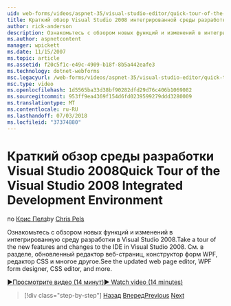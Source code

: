 ```yaml
---
uid: web-forms/videos/aspnet-35/visual-studio-editor/quick-tour-of-the-visual-studio-2008-integrated-development-environment
title: Краткий обзор Visual Studio 2008 интегрированной среды разработки | Документация Майкрософт
author: rick-anderson
description: Ознакомьтесь с обзором новых функций и изменений в интегрированную среду разработки в Visual Studio 2008. См. в разделе, обновленный редактор веб-страниц, конструктор форм WPF, редактор CSS и многое другое.
ms.author: aspnetcontent
manager: wpickett
ms.date: 11/15/2007
ms.topic: article
ms.assetid: f20c5f1c-e49c-4909-b18f-8b5a442eafe3
ms.technology: dotnet-webforms
msc.legacyurl: /web-forms/videos/aspnet-35/visual-studio-editor/quick-tour-of-the-visual-studio-2008-integrated-development-environment
msc.type: video
ms.openlocfilehash: 1d5565ba33d38bf90282dfd29d76c406b1069082
ms.sourcegitcommit: 953ff9ea4369f154d6fd0239599279ddd3280009
ms.translationtype: MT
ms.contentlocale: ru-RU
ms.lasthandoff: 07/03/2018
ms.locfileid: "37374880"
---
```

<a name="quick-tour-of-the-visual-studio-2008-integrated-development-environment"></a><span data-ttu-id="0057b-104">Краткий обзор среды разработки Visual Studio 2008</span><span class="sxs-lookup"><span data-stu-id="0057b-104">Quick Tour of the Visual Studio 2008 Integrated Development Environment</span></span>
====================
<span data-ttu-id="0057b-105">по [Крис Пелз](https://twitter.com/chrispels)</span><span class="sxs-lookup"><span data-stu-id="0057b-105">by [Chris Pels](https://twitter.com/chrispels)</span></span>

<span data-ttu-id="0057b-106">Ознакомьтесь с обзором новых функций и изменений в интегрированную среду разработки в Visual Studio 2008.</span><span class="sxs-lookup"><span data-stu-id="0057b-106">Take a tour of the new features and changes to the IDE in Visual Studio 2008.</span></span> <span data-ttu-id="0057b-107">См. в разделе, обновленный редактор веб-страниц, конструктор форм WPF, редактор CSS и многое другое.</span><span class="sxs-lookup"><span data-stu-id="0057b-107">See the updated web page editor, WPF form designer, CSS editor, and more.</span></span>

[<span data-ttu-id="0057b-108">&#9654;Просмотрите видео (14 минут)</span><span class="sxs-lookup"><span data-stu-id="0057b-108">&#9654; Watch video (14 minutes)</span></span>](https://channel9.msdn.com/Blogs/ASP-NET-Site-Videos/quick-tour-of-the-visual-studio-2008-integrated-development-environment)

> [!div class="step-by-step"]
> <span data-ttu-id="0057b-109">[Назад](intellisense-for-jscript-and-aspnet-ajax.md)
> [Вперед](creating-and-modifying-a-css-file.md)</span><span class="sxs-lookup"><span data-stu-id="0057b-109">[Previous](intellisense-for-jscript-and-aspnet-ajax.md)
[Next](creating-and-modifying-a-css-file.md)</span></span>
